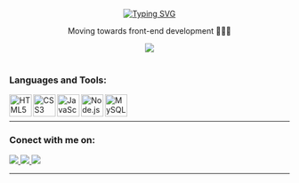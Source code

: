 <p align="center">
<a href="https://git.io/typing-svg"><img src="https://readme-typing-svg.demolab.com?font=Lato&size=40&duration=3000&pause=1000&color=F70000&center=true&vCenter=true&width=600&lines=Hello+welcome%2C+I+am+Daniel+%F0%9F%91%A8%F0%9F%8F%BB%E2%80%8D%F0%9F%92%BB;I+am+brazilian+front-end+developer" alt="Typing SVG" /></a>
</p>

<div align="center">
    <p>Moving towards front-end development 👨‍💻🚀</p>
    <img src="https://komarev.com/ghpvc/?username=your-constDevDaniel&label=Visitors&style=for-the-badge"/>
</div>
<br>

 
 <h3> Languages and Tools:</h3>
 <p>
    <img align="left" alt="HTML5" width="40px" src="https://cdn.jsdelivr.net/gh/devicons/devicon/icons/html5/html5-original.svg"/>
    <img align="left" alt="CSS3" width="40px" src="https://cdn.jsdelivr.net/gh/devicons/devicon/icons/css3/css3-original.svg"/>
    <img align="left" alt="JavaScript" width="40px" src="https://cdn.jsdelivr.net/gh/devicons/devicon/icons/javascript/javascript-original.svg"/>
    <img align="left" alt="Node.js" width="40px" src="https://cdn.jsdelivr.net/gh/devicons/devicon/icons/nodejs/nodejs-original.svg"/>
    <img align="left" alt="MySQL" width="40px" src="https://cdn.jsdelivr.net/gh/devicons/devicon/icons/mysql/mysql-original.svg"/>
</p>

<br>
<br>
<hr>

<h3>Conect with me on:</h3>
<p>
    <a href="https://www.linkedin.com/in/constdevdaniel/">
        <img src="https://img.shields.io/badge/linkedin-%230077B5.svg?&style=for-the-badge&logo=linkedin&logoColor=white" />
    </a>  
    <a href="mailto:danielazoulay2010@gmail.com">
        <img src="https://img.shields.io/badge/Gmail-D14836?style=for-the-badge&logo=gmail&logoColor=white"/>        
    </a>
    <a href="https://t.me/DanielAzoulay">
        <img src="https://img.shields.io/badge/Telegram-2CA5E0?style=for-the-badge&logo=telegram&logoColor=white"/>        
    </a>
</p>

<hr>

